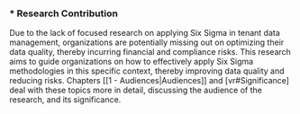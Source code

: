 ### * Research Contribution

Due to the lack of focused research on applying Six Sigma in tenant data management, organizations are potentially missing out on optimizing their data quality, thereby incurring financial and compliance risks. This research aims to guide organizations on how to effectively apply Six Sigma methodologies in this specific context, thereby improving data quality and reducing risks. Chapters [[1 - Audiences|Audiences]] and [vr#Significance] deal with these topics more in detail, discussing the audience of the research, and its significance.


